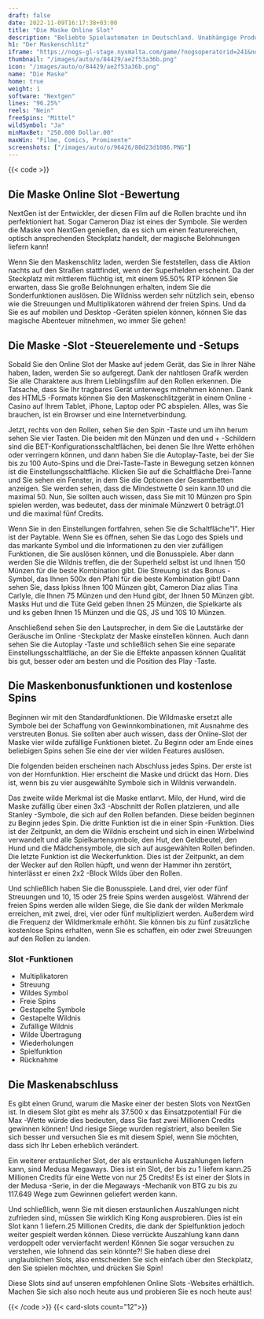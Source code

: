 ```yaml
---
draft: false
date: 2022-11-09T16:17:38+03:00
title: "Die Maske Online Slot"
description: "Beliebte Spielautomaten in Deutschland. Unabhängige Produktbewertungen und exklusive Anmeldeangebote. Jetzt spielen!"
h1: "Der Maskenschlitz"
iframe: "https://nogs-gl-stage.nyxmalta.com/game/?nogsoperatorid=241&nogsgameid=70362&sessionid=&accountid=&nogsmode=demo&nogslang=en_us&nogscurrency=EUR&clienttype=html5&lobbyurl=http://demo.nyxinteractive.com?session="
thumbnail: "/images/auto/o/84429/ae2f53a36b.png"
icon: "/images/auto/o/84429/ae2f53a36b.png"
name: "Die Maske"
home: true
weight: 1
software: "Nextgen"
lines: "96.25%"
reels: "Nein"
freeSpins: "Mittel"
wildSymbol: "Ja"
minMaxBet: "250.000 Dollar.00"
maxWin: "Filme, Comics, Prominente"
screenshots: ["/images/auto/o/96426/80d23d1086.PNG"]
---
```


{{< code >}}<h2>Die Maske Online Slot -Bewertung</h2><p>NextGen ist der Entwickler, der diesen Film auf die Rollen brachte und ihn perfektioniert hat. Sogar Cameron Diaz ist eines der Symbole. Sie werden die Maske von NextGen genießen, da es sich um einen featurereichen, optisch ansprechenden Steckplatz handelt, der magische Belohnungen liefern kann!</p><p>Wenn Sie den Maskenschlitz laden, werden Sie feststellen, dass die Aktion nachts auf den Straßen stattfindet, wenn der Superhelden erscheint. Da der Steckplatz mit mittlerem flüchtig ist, mit einem 95.50% RTP können Sie erwarten, dass Sie große Belohnungen erhalten, indem Sie die Sonderfunktionen auslösen. Die Wildniss werden sehr nützlich sein, ebenso wie die Streuungen und Multiplikatoren während der freien Spins. Und da Sie es auf mobilen und Desktop -Geräten spielen können, können Sie das magische Abenteuer mitnehmen, wo immer Sie gehen!</p><h2>Die Maske -Slot -Steuerelemente und -Setups</h2><p> Sobald Sie den Online Slot der Maske auf jedem Gerät, das Sie in Ihrer Nähe haben, laden, werden Sie so aufgeregt. Dank der nahtlosen Grafik werden Sie alle Charaktere aus Ihrem Lieblingsfilm auf den Rollen erkennen. Die Tatsache, dass Sie Ihr tragbares Gerät unterwegs mitnehmen können. Dank des HTML5 -Formats können Sie den Maskenschlitzgerät in einem Online -Casino auf Ihrem Tablet, iPhone, Laptop oder PC abspielen. Alles, was Sie brauchen, ist ein Browser und eine Internetverbindung.</p><p>Jetzt, rechts von den Rollen, sehen Sie den Spin -Taste und um ihn herum sehen Sie vier Tasten. Die beiden mit den Münzen und den und + -Schildern sind die BET-Konfigurationsschaltflächen, bei denen Sie Ihre Wette erhöhen oder verringern können, und dann haben Sie die Autoplay-Taste, bei der Sie bis zu 100 Auto-Spins und die Drei-Taste-Taste in Bewegung setzen können ist die Einstellungsschaltfläche. Klicken Sie auf die Schaltfläche Drei-Tanne und Sie sehen ein Fenster, in dem Sie die Optionen der Gesamtbetten anzeigen. Sie werden sehen, dass die Mindestwette 0 sein kann.10 und die maximal 50. Nun, Sie sollten auch wissen, dass Sie mit 10 Münzen pro Spin spielen werden, was bedeutet, dass der minimale Münzwert 0 beträgt.01 und die maximal fünf Credits.</p><p>Wenn Sie in den Einstellungen fortfahren, sehen Sie die Schaltfläche"I". Hier ist der Paytable. Wenn Sie es öffnen, sehen Sie das Logo des Spiels und das markante Symbol und die Informationen zu den vier zufälligen Funktionen, die Sie auslösen können, und die Bonusspiele. Aber dann werden Sie die Wildnis treffen, die der Superheld selbst ist und Ihnen 150 Münzen für die beste Kombination gibt. Die Streuung ist das Bonus -Symbol, das Ihnen 500x den Pfahl für die beste Kombination gibt! Dann sehen Sie, dass Ipkiss Ihnen 100 Münzen gibt, Cameron Diaz alias Tina Carlyle, die Ihnen 75 Münzen und den Hund gibt, der Ihnen 50 Münzen gibt. Masks Hut und die Tüte Geld geben Ihnen 25 Münzen, die Spielkarte als und ks geben Ihnen 15 Münzen und die QS, JS und 10S 10 Münzen.</p><p>Anschließend sehen Sie den Lautsprecher, in dem Sie die Lautstärke der Geräusche im Online -Steckplatz der Maske einstellen können. Auch dann sehen Sie die Autoplay -Taste und schließlich sehen Sie eine separate Einstellungsschaltfläche, an der Sie die Effekte anpassen können Qualität bis gut, besser oder am besten und die Position des Play -Taste.</p><h2> Die Maskenbonusfunktionen und kostenlose Spins</h2><p>Beginnen wir mit den Standardfunktionen. Die Wildmaske ersetzt alle Symbole bei der Schaffung von Gewinnkombinationen, mit Ausnahme des verstreuten Bonus. Sie sollten aber auch wissen, dass der Online-Slot der Maske vier wilde zufällige Funktionen bietet. Zu Beginn oder am Ende eines beliebigen Spins sehen Sie eine der vier wilden Features auslösen.</p><p>Die folgenden beiden erscheinen nach Abschluss jedes Spins. Der erste ist von der Hornfunktion. Hier erscheint die Maske und drückt das Horn. Dies ist, wenn bis zu vier ausgewählte Symbole sich in Wildnis verwandeln.</p><p>Das zweite wilde Merkmal ist die Maske entlarvt. Milo, der Hund, wird die Maske zufällig über einen 3x3 -Abschnitt der Rollen platzieren, und alle Stanley -Symbole, die sich auf den Rollen befanden. Diese beiden beginnen zu Beginn jedes Spin. Die dritte Funktion ist die in einer Spin -Funktion. Dies ist der Zeitpunkt, an dem die Wildnis erscheint und sich in einen Wirbelwind verwandelt und alle Spielkartensymbole, den Hut, den Geldbeutel, den Hund und die Mädchensymbole, die sich auf ausgewählten Rollen befinden. Die letzte Funktion ist die Weckerfunktion. Dies ist der Zeitpunkt, an dem der Wecker auf den Rollen hüpft, und wenn der Hammer ihn zerstört, hinterlässt er einen 2x2 -Block Wilds über den Rollen.</p><p>Und schließlich haben Sie die Bonusspiele. Land drei, vier oder fünf Streuungen und 10, 15 oder 25 freie Spins werden ausgelöst. Während der freien Spins werden alle wilden Siege, die Sie dank der wilden Merkmale erreichen, mit zwei, drei, vier oder fünf multipliziert werden. Außerdem wird die Frequenz der Wildmerkmale erhöht. Sie können bis zu fünf zusätzliche kostenlose Spins erhalten, wenn Sie es schaffen, ein oder zwei Streuungen auf den Rollen zu landen.</p><h3>
Slot -Funktionen</h3><ul>
<li></span>
Multiplikatoren</li>
<li></span>
Streuung</li>
<li></span>
Wildes Symbol</li>
<li></span>
Freie Spins</li>
<li></span>
Gestapelte Symbole</li>
<li></span>
Gestapelte Wildnis</li>
<li></span>
Zufällige Wildnis</li>
<li></span>
Wilde Übertragung</li>
<li></span>
Wiederholungen</li>
<li></span>
Spielfunktion</li>
<li></span>
Rücknahme</li></ul><h2> Die Maskenabschluss</h2><p>Es gibt einen Grund, warum die Maske einer der besten Slots von NextGen ist. In diesem Slot gibt es mehr als 37.500 x das Einsatzpotential! Für die Max -Wette würde dies bedeuten, dass Sie fast zwei Millionen Credits gewinnen können! Und riesige Siege wurden registriert, also beeilen Sie sich besser und versuchen Sie es mit diesem Spiel, wenn Sie möchten, dass sich Ihr Leben erheblich verändert.</p><p>Ein weiterer erstaunlicher Slot, der als erstaunliche Auszahlungen liefern kann, sind Medusa Megaways. Dies ist ein Slot, der bis zu 1 liefern kann.25 Millionen Credits für eine Wette von nur 25 Credits! Es ist einer der Slots in der Medusa -Serie, in der die Megaways -Mechanik von BTG zu bis zu 117.649 Wege zum Gewinnen geliefert werden kann.</p><p>Und schließlich, wenn Sie mit diesen erstaunlichen Auszahlungen nicht zufrieden sind, müssen Sie wirklich King Kong ausprobieren. Dies ist ein Slot kann 1 liefern.25 Millionen Credits, die dank der Spielfunktion jedoch weiter gespielt werden können. Diese verrückte Auszahlung kann dann verdoppelt oder vervierfacht werden! Können Sie sogar versuchen zu verstehen, wie lohnend das sein könnte?! Sie haben diese drei unglaublichen Slots, also entscheiden Sie sich einfach über den Steckplatz, den Sie spielen möchten, und drücken Sie Spin!</p><p>Diese Slots sind auf unseren empfohlenen Online Slots -Websites erhältlich. Machen Sie sich also noch heute aus und probieren Sie es noch heute aus!</p>{{< /code >}}
{{< card-slots count="12">}}